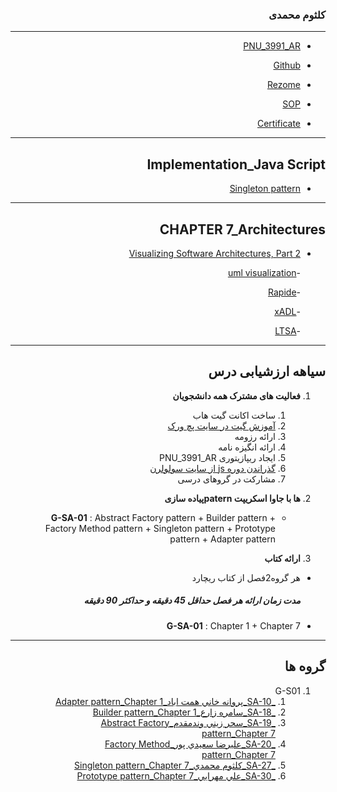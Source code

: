 

<div dir="rtl">


### کلثوم محمدی 
 
---
- [PNU_3991_AR](https://github.com/mohamadimahnaz/PNU_3991_AR)

- [Github](https://github.com/mohamadimahnaz)

- [Rezome](https://mohamadimahnaz.github.io/resome/)

- [SOP](https://mohamadimahnaz.github.io/sop/)

- [Certificate](https://www.sololearn.com/Certificate/JavaScript/jpg/)
-------------------
## Implementation_Java Script

- [Singleton pattern](https://github.com/mohamadimahnaz/PNU_3991_AR/tree/main/SoftwareArchitecture/)

--------------

## CHAPTER 7_Architectures

- [Visualizing Software Architectures, Part 2]()

   -[uml visualization](https://github.com/mohamadimahnaz/PNU_3991_AR/blob/main/SoftwareArchitecture/%D9%88%DB%8C%D8%AF%DB%8C%D9%88%201%2C2%20%D8%A7%D8%B2%20visulization%20%D9%81%D8%B5%D9%84%207%20%DA%A9%D8%AA%D8%A7%D8%A8%20%D8%B1%DB%8C%DA%86%D8%A7%D8%B1%D8%AF.rar)
   
   -[Rapide](https://github.com/mohamadimahnaz/PNU_3991_AR/blob/main/SoftwareArchitecture/%D9%88%DB%8C%D8%AF%DB%8C%D9%88%201%2C2%20%D8%A7%D8%B2%20visulization%20%D9%81%D8%B5%D9%84%207%20%DA%A9%D8%AA%D8%A7%D8%A8%20%D8%B1%DB%8C%DA%86%D8%A7%D8%B1%D8%AF.rar)
   
   -[xADL]()
   
   -[LTSA](https://github.com/mohamadimahnaz/PNU_3991_AR/blob/main/SoftwareArchitecture/%D9%88%DB%8C%D8%AF%DB%8C%D9%88%2C4%D8%A7%D8%B2%20visulization%20%D9%81%D8%B5%D9%84%207%20%DA%A9%D8%AA%D8%A7%D8%A8%20%D8%B1%DB%8C%DA%86%D8%A7%D8%B1%D8%AF.rar)
---------------------------
## سیاهه ارزشیابی درس
1. **فعالیت های مشترک همه دانشجویان**
    1. ساخت اکانت گیت هاب
    2. [آموزش گیت در سایت پچ ورک](http://jlord.us/patchwork/)
    3. ارائه رزومه
    4. ارائه انگیزه نامه
    5. ایجاد ریپازیتوری PNU_3991_AR
    6. [گذراندن دوره js از سایت سولولرن](http://Sololearn.com)
    7. مشارکت در گروهای درسی

2. **ها با جاوا اسکریپت paternپیاده سازی** 

    - **G-SA-01** : Abstract Factory pattern + Builder pattern + Factory Method pattern + Singleton pattern + Prototype pattern + Adapter pattern

3.  **ارائه کتاب**
   - هر گروه2فصل از کتاب ریچارد
     
        ##### **مدت زمان ارائه هر فصل حداقل 45 دقیقه و حداکثر 90 دقیقه**

   - **G-SA-01** : Chapter 1 + Chapter 7
----------------
## گروه ها

1. G-S01
     1. [_SA-10_پروانه خاني همت اباد_Adapter pattern_Chapter 1](https://github.com/AliRazavi-edu/PNU_3991/tree/master/_MSc/SoftwareArchitecture/1115280_01/10_%D9%BE%D8%B1%D9%88%D8%A7%D9%86%D9%87%20%D8%AE%D8%A7%D9%86%D9%8A%20%D9%87%D9%85%D8%AA%20%D8%A7%D8%A8%D8%A7%D8%AF)   
    1. [_SA-18_سامره زارع_Builder pattern_Chapter 1](https://github.com/AliRazavi-edu/PNU_3991/tree/master/_MSc/SoftwareArchitecture/1115280_01/18_%D8%B3%D8%A7%D9%85%D8%B1%D9%87%20%D8%B2%D8%A7%D8%B1%D8%B9) 
    1. [_SA-19_سحر زيني وندمقدم_Abstract Factory pattern_Chapter 7](https://github.com/AliRazavi-edu/PNU_3991/tree/master/_MSc/SoftwareArchitecture/1115280_01/19_%D8%B3%D8%AD%D8%B1%20%D8%B2%D9%8A%D9%86%D9%8A%20%D9%88%D9%86%D8%AF%D9%85%D9%82%D8%AF%D9%85)       
    1. [_SA-20_عليرضا سعيدي پور_Factory Method pattern_Chapter 7](https://github.com/AliRazavi-edu/PNU_3991/tree/master/_MSc/SoftwareArchitecture/1115280_01/20_%D8%B9%D9%84%D9%8A%D8%B1%D8%B6%D8%A7%20%D8%B3%D8%B9%D9%8A%D8%AF%D9%8A%20%D9%BE%D9%88%D8%B1)    
    1. [_SA-27_كلثوم محمدي_Singleton pattern_Chapter 7](https://github.com/AliRazavi-edu/PNU_3991/tree/master/_MSc/SoftwareArchitecture/1115280_01/27_%D9%83%D9%84%D8%AB%D9%88%D9%85%20%D9%85%D8%AD%D9%85%D8%AF%D9%8A) 
    1. [_SA-30_علي مهرايي_Prototype pattern_Chapter 7](https://github.com/AliRazavi-edu/PNU_3991/tree/master/_MSc/SoftwareArchitecture/1115280_01/30_%D8%B9%D9%84%D9%8A%20%D9%85%D9%87%D8%B1%D8%A7%D9%8A%D9%8A) 
       
     
           

</div>
